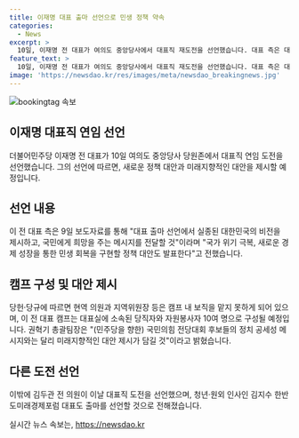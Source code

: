 ```yaml
---
title: 이재명 대표 출마 선언으로 민생 정책 약속
categories:
  - News
excerpt: >
  10일, 이재명 전 대표가 여의도 중앙당사에서 대표직 재도전을 선언했습니다. 대표 측은 대표 출마 선언에서 국가 위기 극복과 민생 회복을 위한 정책 대안을 제시할 것이라고 밝혔으며, 캠프는 10여 명으로 구성될 예정입니다. 현역 의원과 지역위원장 등은 캠프 내 보직을 맡지 못하게 될 것이며, 김민석 의원이 러닝메이트로 관측되지만 캠프 관계자는 이를 부인했습니다. 또한 김두관 전 의원과 김지수 한반도미래경제포럼 대표가 대표직 도전을 선언했습니다.
feature_text: >
  10일, 이재명 전 대표가 여의도 중앙당사에서 대표직 재도전을 선언했습니다. 대표 측은 대표 출마 선언에서 국가 위기 극복과 민생 회복을 위한 정책 대안을 제시할 것이라고 밝혔으며, 캠프는 10여 명으로 구성될 예정입니다. 현역 의원과 지역위원장 등은 캠프 내 보직을 맡지 못하게 될 것이며, 김민석 의원이 러닝메이트로 관측되지만 캠프 관계자는 이를 부인했습니다. 또한 김두관 전 의원과 김지수 한반도미래경제포럼 대표가 대표직 도전을 선언했습니다.
image: 'https://newsdao.kr/res/images/meta/newsdao_breakingnews.jpg'
---
```


<p><img src="https://newsdao.kr/res/images/meta/newsdao_breakingnews.jpg" alt="bookingtag 속보" /></p>

<h2 data-ke-size="size26"><b>이재명</b> 대표직 연임 선언</h2>

<p data-ke-size="size16">더불어민주당 이재명 전 대표가 10일 여의도 중앙당사 당원존에서 대표직 연임 도전을 선언했습니다. 그의 선언에 따르면, 새로운 정책 대안과 미래지향적인 대안을 제시할 예정입니다.</p>

<h2 data-ke-size="size24">선언 내용</h2>

<p data-ke-size="size16">이 전 대표 측은 9일 보도자료를 통해 "대표 출마 선언에서 실종된 대한민국의 비전을 제시하고, 국민에게 희망을 주는 메시지를 전달할 것"이라며 "국가 위기 극복, 새로운 경제 성장을 통한 민생 회복을 구현할 정책 대안도 발표한다"고 전했습니다.</p>

<h2 data-ke-size="size24">캠프 구성 및 대안 제시</h2>

<p data-ke-size="size16">당헌·당규에 따르면 현역 의원과 지역위원장 등은 캠프 내 보직을 맡지 못하게 되어 있으며, 이 전 대표 캠프는 대표실에 소속된 당직자와 자원봉사자 10여 명으로 구성될 예정입니다. 권혁기 총괄팀장은 "(민주당을 향한) 국민의힘 전당대회 후보들의 정치 공세성 메시지와는 달리 미래지향적인 대안 제시가 담길 것"이라고 밝혔습니다.</p>

<h2 data-ke-size="size24">다른 도전 선언</h2>

<p data-ke-size="size16">이밖에 김두관 전 의원이 이날 대표직 도전을 선언했으며, 청년·원외 인사인 김지수 한반도미래경제포럼 대표도 출마를 선언할 것으로 전해졌습니다.</p>
실시간 뉴스 속보는, <a href="https://newsdao.kr" rel="dofollow">https://newsdao.kr</a>


